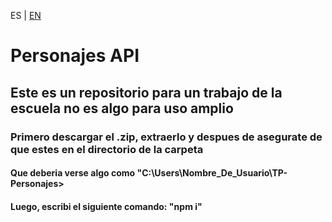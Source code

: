 ES | [EN](EN_README.md)

# Personajes API

## Este es un repositorio para un trabajo de la escuela no es algo para uso amplio

### Primero descargar el .zip, extraerlo y despues de asegurate de que estes en el directorio de la carpeta
#### Que deberia verse algo como "C:\Users\Nombre_De_Usuario\TP-Personajes>
#### Luego, escribi el siguiente comando: "npm i"
